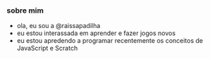 ### sobre mim
- ola, eu sou a @raissapadilha
- eu estou interassada em aprender e fazer jogos novos 
- eu estou apredendo a programar recentemente os conceitos de JavaScript e Scratch

<!---
raissapadilha/raissapadilha is a ✨ special ✨ repository because its `README.md` (this file) appears on your GitHub profile.
You can click the Preview link to take a look at your changes.
--->
